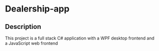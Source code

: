 # Dealership-app

## Description

This project is a full stack C# application with a WPF desktop frontend and a JavaScript web frontend
